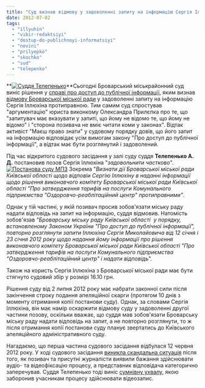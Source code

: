 ```yaml
---
title: "Суд визнав відмову у задоволенні запиту на інформацію Сергія Іллюхіна протиправною"
date: 2012-07-02
tags: 
  - "illyuhin"
  - "vibir-redaktsiyi"
  - "dostup-do-publichnoyi-informatsiyi"
  - "novini"
  - "prilyepko"
  - "skochko"
  - "sud"
  - "telepenko"
---
```


**[![](https://mpz.brovary.org/wp-content/uploads/2012/07/Suddya-Telepenko.jpg "Суддя Телепенько")](https://mpz.brovary.org/wp-content/uploads/2012/07/Suddya-Telepenko.jpg)**Сьогодні Броварський міськрайонний суд виніс рішення у [справі про доступ до публічної інформації](https://mpz.brovary.org/brovarskiy-sud-prodovzhit-rozglyadati-spravu-po-podstupu-do-publichnoyi-informatsiyi/), яким визнав [відмову Броварської міської ради](https://mpz.brovary.org/brovarskih-chinovnikiv-suditimut-za-vidmovu-nadati-informatsiyu/) у задоволенні запиту на інформацію Сергія Іллюхіна протиправною. Тим самим суд спростував "аргументацію" юриста виконкому Олександра Прилєпка про те, що "запитувач має вказувати у запиті, що йому не відомо те, що йому не відомо" і "сторона позивача не вміє читати коми у законах". Відтак активіст "Маєш право знати" у судовому порядку довів, що його запит на інформацію відповідає усім вимогам закону "Про доступ до публічної інформації", а відтак має бути розглянутий і задоволений.

Під час відкритого судового засідання у залі суду суддя **Телепенько А. Д.** постановив позов Сергія Іллюхіна "_задовольнити частково_". [![](https://mpz.brovary.org/wp-content/uploads/2012/07/Postanova-sudu-MPZ.jpg "Постанова суду МПЗ")](https://mpz.brovary.org/wp-content/uploads/2012/07/Postanova-sudu-MPZ.jpg) Зокрема "_Визнати дії Броварської міської ради Київської області щодо відповіи Сергію Іллюхіну в наданні інформації щодо рішення виконавчого комітету Броварської міської ради Київської області "Про затвердження тарифів на послуги Комунального підприємства "Оздоровчо-реаблітаційний центр" протиправними"_.

Однак у тій частині, у якій позивач просив зобов'язати міську раду надати відповідь на запит на інформацію, суддя відмовив. Натомість зобов'язав _"Броварську міську раду Київської області  у порядку, встановленому Законом України "Про доступ до публічної інформації", повторно розглянути запити Іллюхіна Сергія Миколайовича від 12 січня і 23 січня 2012 року щодо надання йому інформації про рішення виконавчого комітету Броварської міської ради Київської області "Про затвердження тарифів на послуги Комунального підприємства "Оздоровчо-реаблітаційний центр" і надати відповідь_".

Також на користь Сергія Іллюхіна з Броварської міської ради має бути стягнуто судовий збір у розмірі 16.10 грн.

Рішення суду від 2 липня 2012 року має набрати законної сили після закінчення строку подання апеляційної скарги (протягом 10 днів з моменту отримання копії постанови суду). Однак, за словами Сергія Іллюхіна, він має намір оскаржити відмову суду у задоволенні другої частини позову, оскільки вважає, що суддя мав зобов'язати Броварську міську раду надати відповідь на запит, а не повторно розглянути, то ж після отримання копії постанови суду планує звертатись до Київського апеляційного адміністративного суду.

Нагадаємо, що перша частина судового засідання відбулася 12 червня 2012 року. У ході судового засідання [виникла скандальна ситуація](https://mpz.brovary.org/suddya-telepenko-zaboroniv-videozyomku-sudu-proti-brovarskoyi-vladi-video/ "Суддя Телепенько заборонив відеозйомку суду проти броварської влади. ВІДЕО") після того, як позивач та присутні журналісти виявили бажання здійснювати аудіо- та відеофіксацію процесу, а представник відповідача категорично заперечував. Суддя Телепенько тоді виніс [сумнівну ухвалу](https://mpz.brovary.org/prilyepko-telepenko-ta-glasnist-sudovogo-protsesu-video/ "Прилєпко, Телепенько та гласність судового процесу (ВІДЕО)"), якою заборонив учасникам процесу здійснювати відеозапис.
